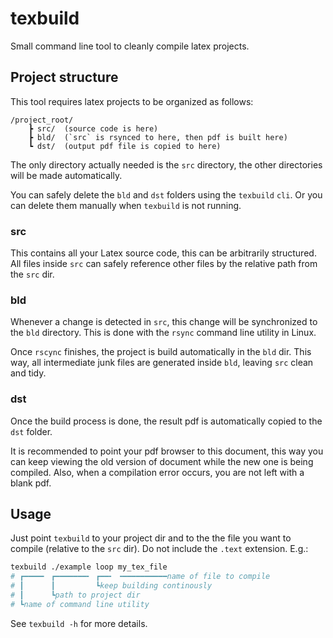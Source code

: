 # texbuild

Small command line tool to cleanly compile latex projects.

## Project structure

This tool requires latex projects to be organized as follows:

```
/project_root/
    ┣ src/  (source code is here)
    ┣ bld/  (`src` is rsynced to here, then pdf is built here)
    ┗ dst/  (output pdf file is copied to here)
```

The only directory actually needed is the `src` directory,
the other directories will be made automatically.

You can safely delete the `bld` and `dst` folders using
the `texbuild` `cli`.
Or you can delete them manually when `texbuild` is not running.

### src

This contains all your Latex source code, this can be arbitrarily structured.
All files inside `src` can safely reference other files by the relative path
from the `src` dir.


### bld

Whenever a change is detected in `src`,
this change will be synchronized to the `bld` directory.
This is done with the `rsync` command line utility in Linux.

Once `rscync` finishes, the project is build automatically in the `bld` dir.
This way, all intermediate junk files are generated inside `bld`,
leaving `src` clean and tidy.


### dst

Once the build process is done, the result pdf is automatically copied to the
`dst` folder.

It is recommended to point your pdf browser to this document,
this way you can keep viewing the old version of document
while the new one is being compiled.
Also, when a compilation error occurs, you are not left with a blank pdf.


## Usage

Just point `texbuild` to your project dir
and to the the file you want to compile (relative to the `src` dir).
Do not include the `.text` extension. E.g.:

```bash
texbuild ./example loop my_tex_file
# ┏━━━━╸ ┏━━━━━━━╸ ┏━━╸ ╺━━━━━━━━━━name of file to compile
# ┃      ┃         ┗keep building continously
# ┃      ┗path to project dir
# ┗name of command line utility
```

See `texbuild -h` for more details.

